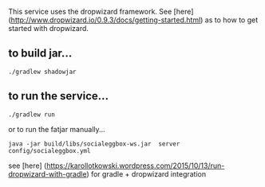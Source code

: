 This service uses the dropwizard framework. See [here] (http://www.dropwizard.io/0.9.3/docs/getting-started.html) as to how to get started with dropwizard.


## to build jar...
```
./gradlew shadowjar
```

## to run the service...

```
./gradlew run
```

or to run the fatjar manually...

```
java -jar build/libs/socialeggbox-ws.jar  server config/socialeggbox.yml
```

see [here] (https://karollotkowski.wordpress.com/2015/10/13/run-dropwizard-with-gradle) for gradle + dropwizard integration 
